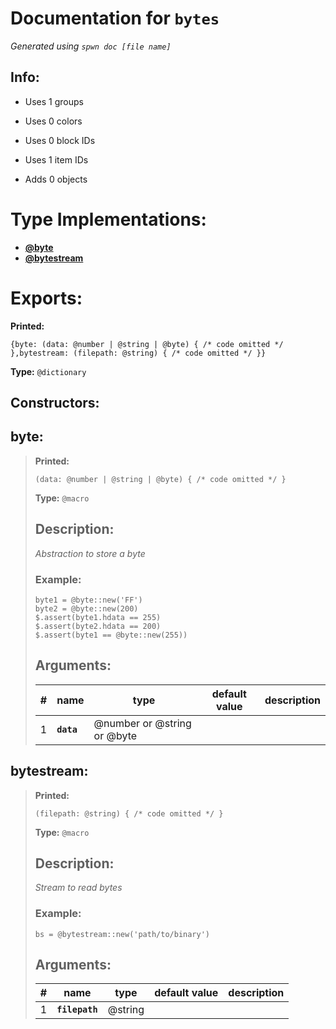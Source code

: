 # Documentation for `bytes` 
_Generated using `spwn doc [file name]`_
## Info:

- Uses 1 groups
- Uses 0 colors
- Uses 0 block IDs
- Uses 1 item IDs

- Adds 0 objects
# Type Implementations:
- [**@byte**](bytes-docs/byte.md)
- [**@bytestream**](bytes-docs/bytestream.md)
# Exports:
 **Printed:** 
```spwn
{byte: (data: @number | @string | @byte) { /* code omitted */ },bytestream: (filepath: @string) { /* code omitted */ }}
``` 
**Type:** `@dictionary` 

## Constructors:

## **byte**:

> **Printed:** 
>```spwn
>(data: @number | @string | @byte) { /* code omitted */ }
>``` 
>**Type:** `@macro` 
>## Description: 
> _Abstraction to store a byte_
>### Example: 
>```spwn
> byte1 = @byte::new('FF')
>byte2 = @byte::new(200)
>$.assert(byte1.hdata == 255)
>$.assert(byte2.hdata == 200)
>$.assert(byte1 == @byte::new(255))
>```
>## Arguments:
>
>| # | name | type | default value | description |
>| - | ---- | ---- | ------------- | ----------- |
>| 1 | **`data`** | @number or @string or @byte | | |
>

## **bytestream**:

> **Printed:** 
>```spwn
>(filepath: @string) { /* code omitted */ }
>``` 
>**Type:** `@macro` 
>## Description: 
> _Stream to read bytes_
>### Example: 
>```spwn
> bs = @bytestream::new('path/to/binary')
>```
>## Arguments:
>
>| # | name | type | default value | description |
>| - | ---- | ---- | ------------- | ----------- |
>| 1 | **`filepath`** | @string | | |
>

